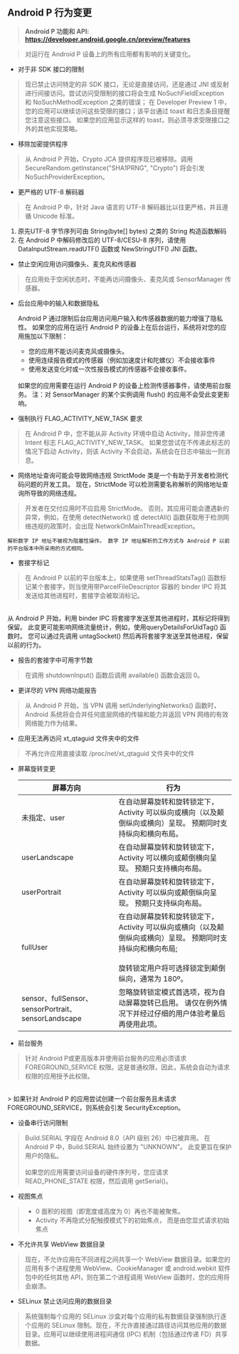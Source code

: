 Android P 行为变更
--------------

> **Android P 功能和 API: https://developer.android.google.cn/preview/features**

> 对运行在 Android P 设备上的所有应用都有影响的关键变化。

 - 对于非 SDK 接口的限制
> 现已禁止访问特定的非 SDK 接口，无论是直接访问，还是通过 JNI 或反射进行间接访问。尝试访问受限制的接口将会生成 NoSuchFieldException 和 NoSuchMethodException 之类的错误；
在 Developer Preview 1 中，您的应用可以继续访问这些受限的接口；该平台通过 toast 和日志条目提醒您注意这些接口。 如果您的应用显示这样的 toast，则必须寻求受限接口之外的其他实现策略。 

 - 移除加密提供程序
> 从 Android P 开始，Crypto JCA 提供程序现已被移除。调用 SecureRandom.getInstance("SHA1PRNG", "Crypto") 将会引发 NoSuchProviderException。

 - 更严格的 UTF-8 解码器
> 在 Android P 中，针对 Java 语言的 UTF-8 解码器比以往更严格，并且遵循 Unicode 标准。
 1. 原先UTF-8 字节序列可由 String(byte[] bytes) 之类的 String 构造函数解码
 2. 在 Android P 中解码修改后的 UTF-8/CESU-8 序列，请使用 DataInputStream.readUTF() 函数或 NewStringUTF() JNI 函数。

 - 禁止空闲应用访问摄像头、麦克风和传感器
> 在应用处于空闲状态时，不能再访问摄像头、麦克风或 SensorManager 传感器。

 - 后台应用中的输入和数据隐私

    Android P 通过限制后台应用访问用户输入和传感器数据的能力增强了隐私性。 如果您的应用在运行 Android P 的设备上在后台运行，系统将对您的应用施加以下限制：
   -  您的应用不能访问麦克风或摄像头。
   -  使用连续报告模式的传感器（例如加速度计和陀螺仪）不会接收事件
   -  使用发送变化时或一次性报告模式的传感器不会接收事件。

    <br>
    如果您的应用需要在运行 Android P 的设备上检测传感器事件，请使用前台服务。
    注：对 SensorManager 的某个实例调用 flush() 的应用不会受此变更影响。

 - 强制执行 FLAG_ACTIVITY_NEW_TASK 要求
> 在 Android P 中，您不能从非 Activity 环境中启动 Activity，除非您传递 Intent 标志 FLAG_ACTIVITY_NEW_TASK。 如果您尝试在不传递此标志的情况下启动 Activity，则该 Activity 不会启动，系统会在日志中输出一则消息。

 - 网络地址查询可能会导致网络违规
StrictMode 类是一个有助于开发者检测代码问题的开发工具。 现在，StrictMode 可以检测需要名称解析的网络地址查询所导致的网络违规。
> 开发者在交付应用时不应启用 StrictMode。 否则，其应用可能会遭遇新的异常，例如，在使用 detectNetwork() 或
> detectAll() 函数获取用于检测网络违规的政策时，会出现 NetworkOnMainThreadException。

    解析数字 IP 地址不被视为阻塞性操作。 数字 IP 地址解析的工作方式与 Android P 以前的平台版本中所采用的方式相同。

 - 套接字标记
> 在 Android P 以前的平台版本上，如果使用 setThreadStatsTag() 函数标记某个套接字，则当使用带ParcelFileDescriptor 容器的 binder IPC 将其发送给其他进程时，套接字会被取消标记。
<br>
从 Android P 开始，利用 binder IPC 将套接字发送至其他进程时，其标记将得到保留。 此变更可能影响网络流量统计，例如，使用queryDetailsForUidTag() 函数时。 您可以通过先调用 untagSocket() 然后再将套接字发送至其他进程，保留以前的行为。

 - 报告的套接字中可用字节数
> 在调用 shutdownInput() 函数后调用 available() 函数会返回 0。

 - 更详尽的 VPN 网络功能报告
> 从 Android P 开始，当 VPN 调用 setUnderlyingNetworks() 函数时，Android 系统将会合并任何底层网络的传输和能力并返回 VPN 网络的有效网络能力作为结果。

 - 应用无法再访问 xt_qtaguid 文件夹中的文件
> 不再允许应用直接读取 /proc/net/xt_qtaguid 文件夹中的文件

 - 屏幕旋转变更

    |屏幕方向|行为|
    |--|--|
    |未指定、user|在自动屏幕旋转和旋转锁定下，Activity 可以纵向或横向（以及颠倒纵向或横向）呈现。 预期同时支持纵向和横向布局。|
    |userLandscape|在自动屏幕旋转和旋转锁定下，Activity 可以横向或颠倒横向呈现。 预期只支持横向布局。|
    |userPortrait|	在自动屏幕旋转和旋转锁定下，Activity 可以纵向或颠倒纵向呈现。 预期只支持纵向布局。|
    |fullUser|在自动屏幕旋转和旋转锁定下，Activity 可以纵向或横向（以及颠倒纵向或横向）呈现。 预期同时支持纵向和横向布局;<br><br>旋转锁定用户将可选择锁定到颠倒纵向，通常为 180º。|
    |sensor、fullSensor、sensorPortrait、sensorLandscape|忽略旋转锁定模式首选项，视为自动屏幕旋转已启用。 请仅在例外情况下并经过仔细的用户体验考量后再使用此项。


 - 前台服务
> 针对 Android P或更高版本并使用前台服务的应用必须请求FOREGROUND_SERVICE 权限。这是普通权限，因此，系统会自动为请求权限的应用授予此权限。
<br>
> 如果针对 Android P 的应用尝试创建一个前台服务且未请求 FOREGROUND_SERVICE，则系统会引发 SecurityException。

 - 设备串行访问限制
> Build.SERIAL 字段在 Android 8.0（API 级别 26）中已被弃用。 在 Android P 中，Build.SERIAL 始终设置为 "UNKNOWN"。 此变更旨在保护用户的隐私。<br><br>
如果您的应用需要访问设备的硬件序列号，您应请求 READ_PHONE_STATE 权限，然后调用 getSerial()。

 - 视图焦点
> - 0 面积的视图（即宽度或高度为 0）再也不能被聚焦。
> - Activity 不再隐式分配触摸模式下的初始焦点， 而是由您显式请求初始焦点

 - 不允许共享 WebView 数据目录
 > 现在，不允许应用在不同进程之间共享一个 WebView 数据目录。如果您的应用有多个进程使用 WebView、CookieManager 或 android.webkit 软件包中的任何其他 API，则在第二个进程调用 WebView 函数时，您的应用将会崩溃。

 - SELinux 禁止访问应用的数据目录
 > 系统强制每个应用的 SELinux 沙盒对每个应用的私有数据目录强制执行逐个应用的 SELinux 限制。现在，不允许直接通过路径访问其他应用的数据目录。应用可以继续使用进程间通信 (IPC) 机制（包括通过传递 FD）共享数据。

 
 
 
 
 
 
 